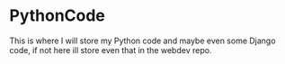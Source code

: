 # PythonCode
This is where I will store my Python code and maybe even some Django code, if not here ill store even that in the webdev repo.
